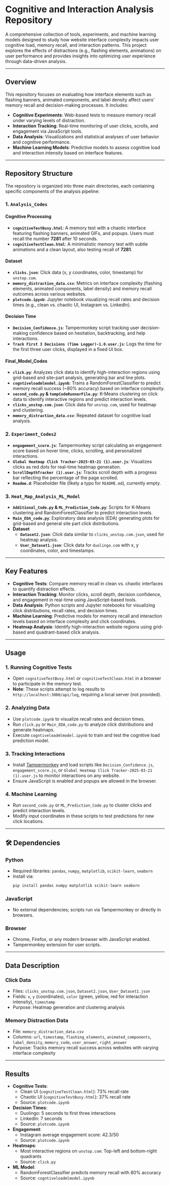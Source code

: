 
# Cognitive and Interaction Analysis Repository

A comprehensive collection of tools, experiments, and machine learning models designed to study how website interface complexity impacts user cognitive load, memory recall, and interaction patterns. This project explores the effects of distractions (e.g., flashing elements, animations) on user performance and provides insights into optimizing user experience through data-driven analysis.

---

## Overview

This repository focuses on evaluating how interface elements such as flashing banners, animated components, and label density affect users' memory recall and decision-making processes. It includes:

- **Cognitive Experiments**: Web-based tests to measure memory recall under varying levels of distraction.
- **Interaction Tracking**: Real-time monitoring of user clicks, scrolls, and engagement via JavaScript tools.
- **Data Analysis**: Visualizations and statistical analyses of user behavior and cognitive performance.
- **Machine Learning Models**: Predictive models to assess cognitive load and interaction intensity based on interface features.

---

## Repository Structure

The repository is organized into three main directories, each containing specific components of the analysis pipeline:

### 1. `Analysis_Codes`

#### Cognitive Processing
- **`cognitiveTestBusy.html`**: A memory test with a chaotic interface featuring flashing banners, animated GIFs, and popups. Users must recall the number **7281** after 10 seconds.
- **`cognitiveTestClean.html`**: A minimalistic memory test with subtle animations and a clean layout, also testing recall of **7281**.

#### Dataset
- **`clicks.json`**: Click data (x, y coordinates, color, timestamp) for `unstop.com`.
- **`memory_distraction_data.csv`**: Metrics on interface complexity (flashing elements, animated components, label density) and memory recall outcomes across various websites.
- **`plotcode.ipynb`**: Jupyter notebook visualizing recall rates and decision times (e.g., clean vs. chaotic UI, Instagram vs. LinkedIn).

#### Decision Time
- **`Decision_Confidence.js`**: Tampermonkey script tracking user decision-making confidence based on hesitation, backtracking, and help interactions.
- **`Track First 3 Decisions (Time Logger)-1.0.user.js`**: Logs the time for the first three user clicks, displayed in a fixed UI box.

#### Final_Model_Codes
- **`click.py`**: Analyzes click data to identify high-interaction regions using grid-based and site-part analysis, generating bar and line plots.
- **`cogntiveloadmlmodel.ipynb`**: Trains a RandomForestClassifier to predict memory recall success (~80% accuracy) based on interface complexity.
- **`second_code.py` & `tempCodeRunnerFile.py`**: K-Means clustering on click data to identify interactive regions and predict interaction levels.
- **`clicks_unstop.com.json`**: Click data for `unstop.com`, used for heatmap and clustering.
- **`memory_distraction_data.csv`**: Repeated dataset for cognitive load analysis.

### 2. `Experiment_Codes2`

- **`engagement_score.js`**: Tampermonkey script calculating an engagement score based on hover time, clicks, scrolling, and personalized interactions.
- **`Global Heatmap Click Tracker-2025-03-21 (1).user.js`**: Visualizes clicks as red dots for real-time heatmap generation.
- **`ScrollDepthTracker (1).user.js`**: Tracks scroll depth with a progress bar reflecting the percentage of the page scrolled.
- **`Readme.d`**: Placeholder file (likely a typo for `README.md`), currently empty.

### 3. `Heat_Map_Analysis_ML_Model`

- **`Additional_Code.py` & `ML_Prediction_Code.py`**: Scripts for K-Means clustering and RandomForestClassifier to predict interaction levels.
- **`Main_EDA_code.py`**: Exploratory data analysis (EDA) generating plots for grid-based and general site part click distributions.
- **Dataset**
  - **`Dataset2.json`**: Click data similar to `clicks_unstop.com.json`, used for heatmap analysis.
  - **`User_Dataset1.json`**: Click data for `duolingo.com` with x, y coordinates, color, and timestamps.

---

## Key Features

- **Cognitive Tests**: Compare memory recall in clean vs. chaotic interfaces to quantify distraction effects.
- **Interaction Tracking**: Monitor clicks, scroll depth, decision confidence, and engagement in real-time using JavaScript-based tools.
- **Data Analysis**: Python scripts and Jupyter notebooks for visualizing click distributions, recall rates, and decision times.
- **Machine Learning**: Predictive models for memory recall and interaction levels based on interface complexity and click coordinates.
- **Heatmap Analysis**: Identify high-interaction website regions using grid-based and quadrant-based click analysis.

---

## Usage

### 1. Running Cognitive Tests
- Open `cognitiveTestBusy.html` or `cognitiveTestClean.html` in a browser to participate in the memory test.
- **Note**: These scripts attempt to log results to `http://localhost:3000/api/log`, requiring a local server (not provided).

### 2. Analyzing Data
- Use `plotcode.ipynb` to visualize recall rates and decision times.
- Run `click.py` or `Main_EDA_code.py` to analyze click distributions and generate heatmaps.
- Execute `cogntiveloadmlmodel.ipynb` to train and test the cognitive load prediction model.

### 3. Tracking Interactions
- Install [Tampermonkey](https://www.tampermonkey.net/) and load scripts like `Decision_Confidence.js`, `engagement_score.js`, or `Global Heatmap Click Tracker-2025-03-21 (1).user.js` to monitor interactions on any website.
- Ensure JavaScript is enabled and popups are allowed in the browser.

### 4. Machine Learning
- Run `second_code.py` or `ML_Prediction_Code.py` to cluster clicks and predict interaction levels.
- Modify input coordinates in these scripts to test predictions for new click locations.

---

## 🛠️ Dependencies

### Python
- Required libraries: `pandas`, `numpy`, `matplotlib`, `scikit-learn`, `seaborn`
- Install via:
  ```bash
  pip install pandas numpy matplotlib scikit-learn seaborn
  ```

### JavaScript
- No external dependencies; scripts run via Tampermonkey or directly in browsers.

### Browser
- Chrome, Firefox, or any modern browser with JavaScript enabled.
- Tampermonkey extension for user scripts.

---

## Data Description

### Click Data
- Files: `clicks_unstop.com.json`, `Dataset2.json`, `User_Dataset1.json`
- Fields: `x`, `y` (coordinates), `color` (green, yellow, red for interaction intensity), `timestamp`
- Purpose: Heatmap generation and clustering analysis

### Memory Distraction Data
- File: `memory_distraction_data.csv`
- Columns: `url`, `timestamp`, `flashing_elements`, `animated_components`, `label_density`, `memory_code`, `user_answer`, `right_answer`
- Purpose: Tracks memory recall success across websites with varying interface complexity

---

## Results

- **Cognitive Tests**: 
  - Clean UI (`cognitiveTestClean.html`): 73% recall rate
  - Chaotic UI (`cognitiveTestBusy.html`): 37% recall rate
  - Source: `plotcode.ipynb`
- **Decision Times**:
  - Duolingo: 5 seconds to first three interactions
  - LinkedIn: 7 seconds
  - Source: `plotcode.ipynb`
- **Engagement**:
  - Instagram average engagement score: 42.3/50
  - Source: `plotcode.ipynb`
- **Heatmaps**:
  - Most interactive regions on `unstop.com`: Top-left and bottom-right quadrants
  - Source: `click.py`
- **ML Model**:
  - RandomForestClassifier predicts memory recall with 80% accuracy
  - Source: `cogntiveloadmlmodel.ipynb`


